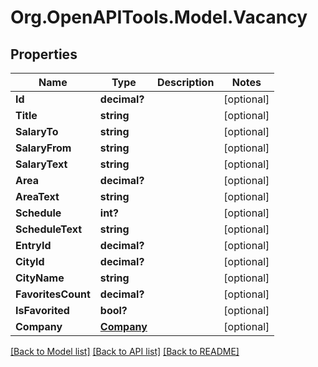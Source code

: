 # Org.OpenAPITools.Model.Vacancy
## Properties

Name | Type | Description | Notes
------------ | ------------- | ------------- | -------------
**Id** | **decimal?** |  | [optional] 
**Title** | **string** |  | [optional] 
**SalaryTo** | **string** |  | [optional] 
**SalaryFrom** | **string** |  | [optional] 
**SalaryText** | **string** |  | [optional] 
**Area** | **decimal?** |  | [optional] 
**AreaText** | **string** |  | [optional] 
**Schedule** | **int?** |  | [optional] 
**ScheduleText** | **string** |  | [optional] 
**EntryId** | **decimal?** |  | [optional] 
**CityId** | **decimal?** |  | [optional] 
**CityName** | **string** |  | [optional] 
**FavoritesCount** | **decimal?** |  | [optional] 
**IsFavorited** | **bool?** |  | [optional] 
**Company** | [**Company**](Company.md) |  | [optional] 

[[Back to Model list]](../README.md#documentation-for-models) [[Back to API list]](../README.md#documentation-for-api-endpoints) [[Back to README]](../README.md)

